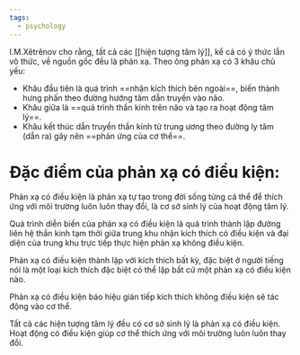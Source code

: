 ```yaml
---
tags:
  - psychology
---
```

I.M.Xêtrênov cho rằng, tất cả các [[hiện tượng tâm lý]], kể cả có ý thức lẫn vô thức, về nguồn gốc đều là phản xạ. Theo ông phản xạ có 3 khâu chủ yếu:
+ Khâu đầu tiên là quá trình ==nhận kích thích bên ngoài==, biến thành hưng phấn theo đường hướng tâm dẫn truyền vào não.
+ Khâu giữa là ==quá trình thần kinh trên não và tạo ra hoạt động tâm lý==.
+ Khâu kết thúc dẫn truyền thần kinh từ trung ương theo đường ly tâm (dẫn ra) gây nên ==phản ứng của cơ thể==.
<!--SR:!2000-01-01,1,250!2025-03-11,3,250!2000-01-01,1,250-->

# Đặc điểm của phản xạ có điều kiện:

Phản xạ có điều kiện là phản xạ tự tạo trong đời sống từng cá thể để thích ứng với môi trường luôn luôn thay đổi, là cơ sở sinh lý của hoạt động tâm lý.

Quá trình diễn biến của phản xạ có điều kiện là quá trình thành lập đường liên hệ thần kinh tạm thời giữa trung khu nhận kích thích có điều kiện và đại diện của trung khu trực tiếp thực hiện phản xạ không điều kiện.

Phản xạ có điều kiện thành lập với kích thích bất kỳ, đặc biệt ở người tiếng nói là một loại kích thích đặc biệt có thể lập bất cứ một phản xạ có điều kiện nào.

Phản xạ có điều kiện báo hiệu gián tiếp kích thích không điều kiện sẽ tác động vào cơ thể.

Tất cả các hiện tượng tâm lý đều có cơ sở sinh lý là phản xạ có điều kiện. Hoạt động có điều kiện giúp cơ thể thích ứng với môi trường luôn luôn thay đổi.